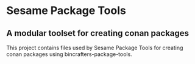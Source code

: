 # Sesame Package Tools

## A modular toolset for creating conan packages

This project contains files used by Sesame Package Tools for creating conan packages using bincrafters-package-tools.
